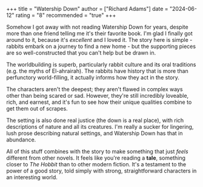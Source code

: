 +++
title = "Watership Down"
author = ["Richard Adams"]
date = "2024-06-12"
rating = "8"
recommended = "true"
+++

Somehow I got away with not reading Watership Down for years, despite more than
one friend telling me it's their favorite book. I'm glad I finally got around
to it, because it's _excellent_ and I loved it. The story here is simple -
rabbits embark on a journey to find a new home - but the supporting pieces are
so well-constructed that you can't help but be drawn in.

The worldbuilding is superb, particularly rabbit culture and its oral
traditions (e.g. the myths of El-ahrairah). The rabbits have history that is
more than perfunctory world-filling, it actually informs how they act in the
story.

The characters aren't the deepest; they aren't flawed in complex ways other
than being scared or sad. However, they're still incredibly loveable, rich, and
earnest, and it's fun to see how their unique qualities combine to get them out
of scrapes.

The setting is also done real justice (the down is a real place), with
rich descriptions of nature and all its creatures. I'm really a sucker for
lingering, lush prose describing natural settings, and Watership Down has that
in abundance.

All of this stuff combines with the story to make something that just _feels_
different from other novels. It feels like you're reading a **tale**, something
closer to _The Hobbit_ than to other modern fiction. It's a testament to the
power of a good story, told simply with strong, straightforward characters in
an interesting world.
